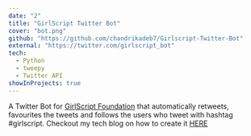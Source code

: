 ```yaml
---
date: "2"
title: "GirlScript Twitter Bot"
cover: "bot.png"
github: "https://github.com/chandrikadeb7/Girlscript-Twitter-Bot"
external: "https://twitter.com/girlscript_bot"
tech:
  - Python
  - tweepy
  - Twitter API
showInProjects: true
---
```


A Twitter Bot for [GirlScript Foundation](https://www.girlscript.tech/) that automatically retweets, favourites the tweets and follows the users who tweet with hashtag #girlscript. Checkout my tech blog on how to create it [HERE](https://www.geeksforgeeks.org/how-to-make-a-twitter-bot-in-python/)
